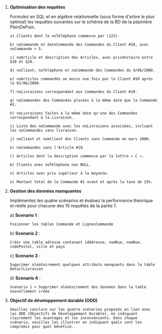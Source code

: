 1) **Optimisation des requêtes**

    Formulez en SQL et en algèbre relationnelle (sous forme d'arbre le plus optimal) les requêtes suivantes sur le schéma de la BD de la pépinière PleinDeFoin.

   ```
   a) Clients dont le noTéléphone commence par (123).
   ```

   ```
   b) noCommande et dateCommande des Commandes du Client #10, avec noCommande > 5.
   ```

   ```
   c) noArticle et description des Articles, avec prixUnitaire entre $10 et $20.
   ```
   
   ```
   d) noClient, noTéléphone et noCommande des Commandes du 4/06/2000.
   ```
   
   ```
   e) noArticles commandés au moins une fois par le Client #10 après le 01/06/2000.
   ```
   ```
   f) noLivraisons correspondant aux Commandes du Client #10.
   ```
   
   ```
   g) noCommandes des Commandes placées à la même date que la Commande #2.
   ```
   
   ```
   h) noLivraisons faites à la même date qu'une des Commandes correspondant à la Livraison.
   ```

   ```
   i) Liste des noCommande avec les noLivraisons associées, incluant les noCommandes sans livraison.
   ```
   
   ```
   j) noClient et nomClient des Clients sans Commande en mars 2000.
   ```

   ```
   k) noCommandes sans l'Article #10.
   ```

   ```
   l) Articles dont la description commence par la lettre « C ».
   ```

   ```
   m) Clients avec noTéléphone non NULL.
   ```
   
   ```
   n) Articles avec prix supérieur à la moyenne.
   ```

   ```
   o) Montant total de la Commande #1 avant et après la taxe de 15%.
   ```
  
3) **Gestion des données manquantes**

   Implémentez les quatre scénarios et évaluez la performance théorique et réelle pour chacune des 15 requêtes de la partie 1.

   a) **Scenario 1** : 
   ```
   Fusionner les tables Commande et LignesCommande
   ```

   b) **Scenario 2** : 
   ```
   Créer une table adresse contenant idAdresse, numRue, nomRue, codePostal, ville et pays
   ```

   c) **Scenario 3** : 
   ```
   Supprimer aléatoirement quelques attributs manquants dans la table DetailLivraison
   ```

   d) **Scenario 4** : 
   ```
   Scenario 1 + Supprimer aléatoirement des données dans la table nouvellement créée
   ```

4) **Objectif de développement durable (ODD)**
   ```
   Veuillez conclure sur les quatre scénarios proposés en lien avec les ODD (Objectifs de Développement Durable), en indiquant clairement les avantages et les inconvénients. Dans chaque scénario, veuillez les illustrer en indiquant quels sont les compromis pour quel bénéfice.
   ```
